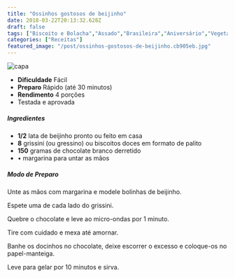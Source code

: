 ```yaml
---
title: "Ossinhos gostosos de beijinho"
date: 2018-03-22T20:13:32.628Z
draft: false
tags: ["Biscoito e Bolacha","Assado","Brasileira","Aniversário","Vegetariana"]
categories: ["Receitas"]
featured_image: "/post/ossinhos-gostosos-de-beijinho.cb905eb.jpg"
---
```


![capa](/post/ossinhos-gostosos-de-beijinho.cb905eb.jpg)

*   **Dificuldade** Fácil
*   **Preparo** Rápido (até 30 minutos)
*   **Rendimento** 4 porções
*   Testada e aprovada
    

##### Ingredientes

*   **1/2** lata de beijinho pronto ou feito em casa
*   **8** grissini (ou gressino) ou biscoitos doces em formato de palito
*   **150** gramas de chocolate branco derretido
*   • margarina para untar as mãos

##### Modo de Preparo

Unte as mãos com margarina e modele bolinhas de beijinho.

Espete uma de cada lado do grissini.

Quebre o chocolate e leve ao micro-ondas por 1 minuto.

Tire com cuidado e mexa até amornar.

Banhe os docinhos no chocolate, deixe escorrer o excesso e coloque-os no papel-manteiga.

Leve para gelar por 10 minutos e sirva.
